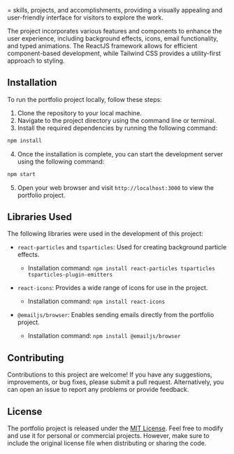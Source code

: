 = skills, projects, and accomplishments, providing a visually appealing and user-friendly interface for visitors to explore the work.

The project incorporates various features and components to enhance the user experience, including background effects, icons, email functionality, and typed animations. The ReactJS framework allows for efficient component-based development, while Tailwind CSS provides a utility-first approach to styling.

## Installation

To run the portfolio project locally, follow these steps:

1. Clone the repository to your local machine.
2. Navigate to the project directory using the command line or terminal.
3. Install the required dependencies by running the following command:

```bash
npm install
```

4. Once the installation is complete, you can start the development server using the following command:

```bash
npm start
```

5. Open your web browser and visit `http://localhost:3000` to view the portfolio project.

## Libraries Used

The following libraries were used in the development of this project:

- `react-particles` and `tsparticles`: Used for creating background particle effects.
  - Installation command: `npm install react-particles tsparticles tsparticles-plugin-emitters`

- `react-icons`: Provides a wide range of icons for use in the project.
  - Installation command: `npm install react-icons`

- `@emailjs/browser`: Enables sending emails directly from the portfolio project.
  - Installation command: `npm install @emailjs/browser`


## Contributing

Contributions to this project are welcome! If you have any suggestions, improvements, or bug fixes, please submit a pull request. Alternatively, you can open an issue to report any problems or provide feedback. 

## License

The portfolio project is released under the [MIT License](LICENSE). Feel free to modify and use it for personal or commercial projects. However, make sure to include the original license file when distributing or sharing the code.
